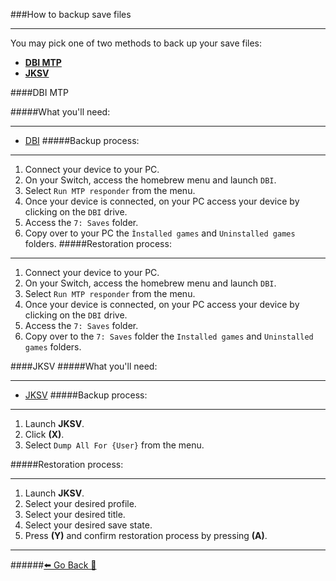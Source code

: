 ###How to backup save files
***
You may pick one of two methods to back up your save files:

* **[DBI MTP](https://rentry.org/BackupSaveFiles#dbi-mtp)**
* **[JKSV](https://rentry.org/BackupSaveFiles#jksv)**

[]()
####DBI MTP

#####What you'll need:
***
* [DBI](https://github.com/rashevskyv/dbi/releases/latest)
#####Backup process:
***
1. Connect your device to your PC.
2. On your Switch, access the homebrew menu and launch `DBI`.
3. Select `Run MTP responder` from the menu.
4. Once your device is connected, on your PC access your device by clicking on the `DBI` drive.
5. Access the `7: Saves` folder.
6. Copy over to your PC the `Ìnstalled games` and `Uninstalled games` folders.
#####Restoration process:
***
1. Connect your device to your PC.
2. On your Switch, access the homebrew menu and launch `DBI`.
3. Select `Run MTP responder` from the menu.
4. Once your device is connected, on your PC access your device by clicking on the `DBI` drive.
5. Access the `7: Saves` folder.
6. Copy over to the `7: Saves` folder the `Installed games` and `Uninstalled games` folders.

[]()
[]()

####JKSV
#####What you'll need:
***
* [JKSV](https://github.com/J-D-K/JKSV/releases/latest/download/JKSV.nro)
#####Backup process:
***
1. Launch **JKSV**.
2. Click **(X)**.
3. Select `Dump All For {User}` from the menu.

#####Restoration process:
***
1. Launch **JKSV**.
2. Select your desired profile.
3. Select your desired title.
4. Select your desired save state.
5. Press **(Y)** and confirm restoration process by pressing **(A)**.

***
######[⬅️ Go Back 🦝](https://rentry.org/homebrewandmisc)